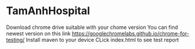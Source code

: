 # TamAnhHospital
 Download chrome drive suitable with your chome version
 You can find newest version on this link https://googlechromelabs.github.io/chrome-for-testing/ 
 Install maven to your device
 CLick index.html to see test report

